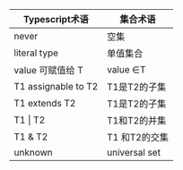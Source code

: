 | Typescript术语 | 集合术语|
| ---------- | ---------- |
| never | 空集|
| literal type | 单值集合 | 
| value 可赋值给 T| value ∈T | 
| T1 assignable to T2 | T1是T2的子集 |
| T1 extends T2 | T1是T2的子集 | 
| T1 \| T2 | T1和T2的并集 | 
| T1 & T2 | T1 和T2的交集 |
| unknown| universal set |